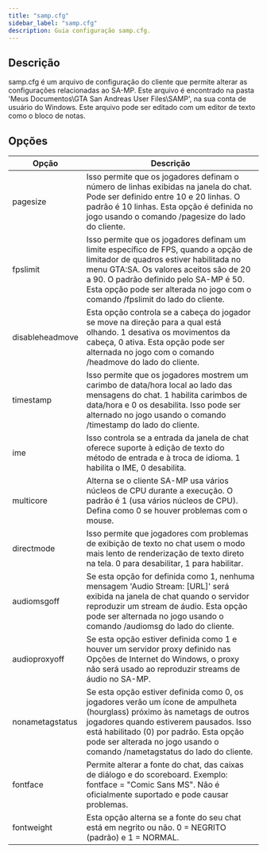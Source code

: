 ```yaml
---
title: "samp.cfg"
sidebar_label: "samp.cfg"
description: Guia configuração samp.cfg.
---
```


## Descrição

samp.cfg é um arquivo de configuração do cliente que permite alterar as configurações relacionadas ao SA-MP. Este arquivo é encontrado na pasta 'Meus Documentos\GTA San Andreas User Files\SAMP', na sua conta de usuário do Windows. Este arquivo pode ser editado com um editor de texto como o bloco de notas.

## Opções

| Opção           | Descrição                                                                                                                                                                                                                                                                                              |
| --------------- | ------------------------------------------------------------------------------------------------------------------------------------------------------------------------------------------------------------------------------------------------------------------------------------------------------ |
| pagesize        | Isso permite que os jogadores definam o número de linhas exibidas na janela do chat. Pode ser definido entre 10 e 20 linhas. O padrão é 10 linhas. Esta opção é definida no jogo usando o comando /pagesize do lado do cliente.                                                                        |
| fpslimit        | Isso permite que os jogadores definam um limite específico de FPS, quando a opção de limitador de quadros estiver habilitada no menu GTA:SA. Os valores aceitos são de 20 a 90. O padrão definido pelo SA-MP é 50. Esta opção pode ser alterada no jogo com o comando /fpslimit do lado do cliente.    |
| disableheadmove | Esta opção controla se a cabeça do jogador se move na direção para a qual está olhando. 1 desativa os movimentos da cabeça, 0 ativa. Esta opção pode ser alternada no jogo com o comando /headmove do lado do cliente.                                                                                 |
| timestamp       | Isso permite que os jogadores mostrem um carimbo de data/hora local ao lado das mensagens do chat. 1 habilita carimbos de data/hora e 0 os desabilita. Isso pode ser alternado no jogo usando o comando /timestamp do lado do cliente.                                                                 |
| ime             | Isso controla se a entrada da janela de chat oferece suporte à edição de texto do método de entrada e à troca de idioma. 1 habilita o IME, 0 desabilita.                                                                                                                                               |
| multicore       | Alterna se o cliente SA-MP usa vários núcleos de CPU durante a execução. O padrão é 1 (usa vários núcleos de CPU). Defina como 0 se houver problemas com o mouse.                                                                                                                                      |
| directmode      | Isso permite que jogadores com problemas de exibição de texto no chat usem o modo mais lento de renderização de texto direto na tela. 0 para desabilitar, 1 para habilitar.                                                                                                                            |
| audiomsgoff     | Se esta opção for definida como 1, nenhuma mensagem 'Audio Stream: [URL]' será exibida na janela de chat quando o servidor reproduzir um stream de áudio. Esta opção pode ser alternada no jogo usando o comando /audiomsg do lado do cliente.                                                         |
| audioproxyoff   | Se esta opção estiver definida como 1 e houver um servidor proxy definido nas Opções de Internet do Windows, o proxy não será usado ao reproduzir streams de áudio no SA-MP.                                                                                                                           |
| nonametagstatus | Se esta opção estiver definida como 0, os jogadores verão um ícone de ampulheta (hourglass) próximo às nametags de outros jogadores quando estiverem pausados. Isso está habilitado (0) por padrão. Esta opção pode ser alterada no jogo usando o comando /nametagstatus do lado do cliente.           |
| fontface        | Permite alterar a fonte do chat, das caixas de diálogo e do scoreboard. Exemplo: fontface = "Comic Sans MS". Não é oficialmente suportado e pode causar problemas.                                                                                                                                     |
| fontweight      | Esta opção alterna se a fonte do seu chat está em negrito ou não. 0 = NEGRITO (padrão) e 1 = NORMAL.                                                                                                                                                                                                   |